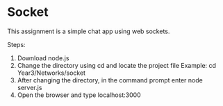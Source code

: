 # Socket

This assignment is a simple chat app using web sockets. 

Steps:
  1. Download node.js
  2. Change the directory using cd and locate the project file Example: cd Year3/Networks/socket
  3. After changing the directory, in the command prompt enter node server.js
  4. Open the browser and type localhost:3000
